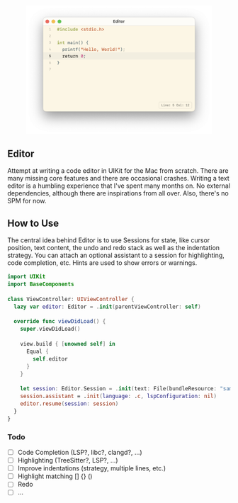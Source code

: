 <p align="center">
  <img alt="Editor Window" src="/Screenshots/c.png?raw=true" width="420" height="auto" />
</p>

## Editor

Attempt at writing a code editor in UIKit for the Mac from scratch. There are many missing core features and there are occasional crashes. Writing a text editor is a humbling experience that I've spent many months on. No external dependencies, although there are inspirations from all over. Also, there's no SPM for now.

## How to Use

The central idea behind Editor is to use Sessions for state, like cursor position, text content, the undo and redo stack as well as the indentation strategy. You can attach an optional assistant to a session for highlighting, code completion, etc. Hints are used to show errors or warnings.

```swift
import UIKit
import BaseComponents

class ViewController: UIViewController {
  lazy var editor: Editor = .init(parentViewController: self)

  override func viewDidLoad() {
    super.viewDidLoad()
				
    view.build { [unowned self] in
      Equal {
        self.editor
      }
    }
				
    let session: Editor.Session = .init(text: File(bundleResource: "sample-c", extension: "txt").read(as: String.self) ?? "", position: .zero)
    session.assistant = .init(language: .c, lspConfiguration: nil)
    editor.resume(session: session)
  }
}
```

### Todo

- [ ] Code Completion (LSP?, libc?, clangd?, ...)
- [ ] Highlighting (TreeSitter?, LSP?, ...)
- [ ] Improve indentations (strategy, multiple lines, etc.)
- [ ] Highlight matching [] {} ()
- [ ] Redo
- [ ] ...

